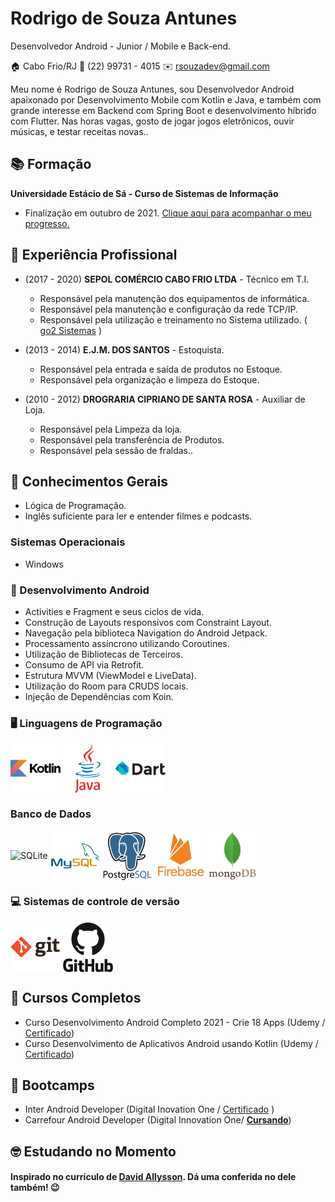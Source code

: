 # Rodrigo de Souza Antunes
Desenvolvedor Android - Junior / Mobile e Back-end.

:house:    Cabo Frio/RJ 
:iphone:   (22) 99731 - 4015 
:envelope:  rsouzadev@gmail.com

Meu nome é Rodrigo de Souza Antunes, sou Desenvolvedor Android apaixonado por Desenvolvimento Mobile com Kotlin e  Java, e também com grande interesse em Backend com Spring Boot e desenvolvimento híbrido com Flutter. Nas horas vagas, gosto de jogar jogos eletrônicos, ouvir músicas, e testar receitas novas..

## :books: Formação 

**Universidade Estácio de Sá  - Curso de Sistemas de Informação**

- Finalização em outubro de 2021.
[Clique aqui para acompanhar o meu progresso.](Curso_Sistemas_de_Informação.md)

## :construction_worker: Experiência Profissional

* (2017 -  2020)
  **SEPOL COMÉRCIO CABO FRIO LTDA** -
  Técnico em T.I.
  * Responsável pela manutenção dos equipamentos de informática.
  * Responsável pela manutenção e configuração da rede TCP/IP. 
  * Responsável pela utilização  e treinamento no Sistema utilizado. ( [go2 Sistemas](https://www.go2sistemas.com.br/) )

* (2013 -  2014)
  **E.J.M. DOS SANTOS** -
  Estoquista.
  * Responsável pela entrada e saída de produtos no Estoque.
  * Responsável pela  organização e limpeza do Estoque.

* (2010 -  2012)
  **DROGRARIA CIPRIANO DE SANTA ROSA** -
  Auxiliar de Loja.
  * Responsável pela Limpeza da loja.
  * Responsável pela transferência de Produtos.
  * Responsável pela sessão de fraldas..

## :thinking: Conhecimentos Gerais
* Lógica de Programação.
* Inglês suficiente para ler e entender filmes e podcasts.

### Sistemas Operacionais
* Windows

### :robot: Desenvolvimento Android 
* Activities e Fragment e seus ciclos de vida.
* Construção de Layouts responsivos com Constraint Layout.
* Navegação pela biblioteca Navigation do Android Jetpack.
* Processamento assíncrono utilizando Coroutines.
* Utilização de Bibliotecas de Terceiros.
* Consumo de API via Retrofit.
* Estrutura MVVM (ViewModel e LiveData).
* Utilização do Room para CRUDS locais.
* Injeção de Dependências com Koin.

### :desktop_computer: Linguagens de Programação 
<div>
 <img align="center" alt="Kotlin" height="80" width="80" src="https://github.com/devicons/devicon/blob/9f4f5cdb393299a81125eb5127929ea7bfe42889/icons/kotlin/kotlin-original-wordmark.svg">
  <img align="center" alt="Java" height="80" width="80"  src="https://github.com/devicons/devicon/blob/9f4f5cdb393299a81125eb5127929ea7bfe42889/icons/java/java-original-wordmark.svg">
  <img align="center" alt="Dart" height="80" width="80" src="https://github.com/devicons/devicon/blob/9f4f5cdb393299a81125eb5127929ea7bfe42889/icons/dart/dart-original-wordmark.svg">
</div>

###  Banco de Dados 

<div>
<img align="center" alt="SQLite" height="60" width="144" src="https://www.sqlite.org/images/sqlite370_banner.gif">
<img align="center" alt="MySQL" height="80" width="80" src="https://github.com/devicons/devicon/blob/9f4f5cdb393299a81125eb5127929ea7bfe42889/icons/mysql/mysql-original-wordmark.svg">

<img align="center" alt="PostGreSQL" height="80" width="80" src="https://github.com/devicons/devicon/blob/9f4f5cdb393299a81125eb5127929ea7bfe42889/icons/postgresql/postgresql-original-wordmark.svg">

<img align="center" alt="Firebase" height="80" width="80" src="https://github.com/devicons/devicon/blob/9f4f5cdb393299a81125eb5127929ea7bfe42889/icons/firebase/firebase-plain-wordmark.svg">

<img align="center" alt="MongoDB" height="80" width="80" src="https://github.com/devicons/devicon/blob/9f4f5cdb393299a81125eb5127929ea7bfe42889/icons/mongodb/mongodb-original-wordmark.svg">
</div>

### :computer: Sistemas de controle de versão

<div>
 <img align="center" alt="Git" height="80" width="80" 
src="https://github.com/devicons/devicon/blob/9f4f5cdb393299a81125eb5127929ea7bfe42889/icons/git/git-original-wordmark.svg">
  <img align="center" alt="Github" height="80" width="80" 
src="https://github.com/devicons/devicon/blob/9f4f5cdb393299a81125eb5127929ea7bfe42889/icons/github/github-original-wordmark.svg">
</div>

## :book: Cursos Completos
* Curso Desenvolvimento Android Completo 2021 - Crie 18 Apps (Udemy / [Certificado](https://udemy-certificate.s3.amazonaws.com/pdf/UC-42858586-251a-46e1-a27a-e444e1e04595.pdf))
* Curso Desenvolvimento de Aplicativos Android usando Kotlin (Udemy / [Certificado](https://udemy-certificate.s3.amazonaws.com/pdf/UC-afeff81e-c9d8-4f4b-98c3-3393fee44155.pdf))

## :rocket: Bootcamps
* Inter Android Developer (Digital Inovation One / [Certificado](https://hermes.digitalinnovation.one/certificates/93D7AAEE.pdf) )
* Carrefour Android Developer (Digital Innovation One/ [**Cursando**]())

## :nerd_face: Estudando no Momento 

#### Inspirado no currículo de  [David Allysson](https://github.com/richmanzoli/curriculo). Dá uma conferida no dele também! :wink:
